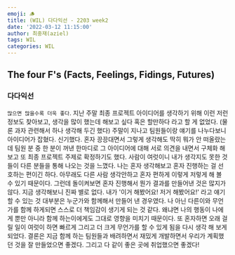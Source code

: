 ```yaml
---
emoji: 🪵
title: (WIL) 다다익선 - 2203 week2
date: '2022-03-12 11:15:00'
author: 최중재(aziel)
tags: WIL
categories: WIL
---
```


## The four F's (Facts, Feelings, Fidings, Futures)

### 다다익선

`많으면 많을수록 더욱 좋다`. 지난 주말 최종 프로젝트 아이디어를 생각하기 위해 이런 저런 정보도 찾아보고, 생각을 많이 했는데 해보고 싶다 혹은 할만하다 라고 할 게 없었다. (물론 과자 관련해서 하나 생각해 두긴 했다) 주말이 지나고 팀원들이랑 얘기를 나누다보니 아이디어가 잡혔다. 신기했다. 혼자 끙끙대면서 그렇게 생각해도 딱히 뭐가 안 떠올랐는데 팀원 분 중 한 분이 꺼낸 한마디로 그 아이디어에 대해 서로 의견을 내면서 구체화 해보고 또 최종 프로젝트 주제로 확정하기도 했다. 사람이 여럿이니 내가 생각지도 못한 것들이 다른 분들을 통해 나오는 것을 느꼈다. 나는 혼자 생각해보고 혼자 진행하는 걸 선호하는 편이긴 하다. 아무래도 다른 사람 생각안하고 혼자 편하게 이렇게 저렇게 해 볼 수 있기 때문이다. 그런데 돌이켜보면 혼자 진행해서 뭔가 결과를 만들어낸 것은 많지가 않다. 지금 생각해보니 진짜 별로 없다. 내가 '이거 해봤어요! 저거 해봤어요!' 라고 얘기할 수 있는 것 대부분은 누군가와 함께해서 만들어 낸 경우였다. 나 아닌 다른이와 무언가를 함께 하게되면 스스로 더 책임감이 생기게 되는 것 같다. 왜냐면 나의 행동이 나에게 뿐만 아니라 함께 하는이에게도 그대로 영향을 미치기 때문이다. 또 혼자하면 오래 걸릴 일이 여럿이 하면 빠르게 그리고 더 크게 무언가를 할 수 있게 됨을 다시 생각 해 보게 되었다. 결론은 지금 함께 하는 팀원들과 배려하면서 재밌게 개발하면서 우리가 계획했던 것을 잘 만들었으면 좋겠다. 그리고 다 같이 좋은 곳에 취업했으면 좋겠다!

```toc

```
